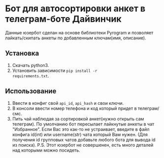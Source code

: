 # Бот для автосортировки анкет в телеграм-боте Дайвинчик
Данные юзербот сделан на основе библиотеки Pyrogram и позволяет лайкать/скипать анкеты по добавленным ключам(имя, описание).
## Установка
1. Скачать python3.
2. Установить зависимости <code>pip install -r requirements.txt</code>.
## Использование
1. Ввести в конфиг свой <code>api_id</code>, <code>api_hash</code> и свои ключи.
2. В консоли ввести номер телефона и код который придет в телеграм/смс.
3. Пить чай наблюдая за сортировкой анкет(нужно открыть сам телеграм).
По умолчанию бот пересылает лайкнутые анкеты в чат "Избранное".
Если Вас это как-то не устраивает, введите в файл конфига id(int) или username(str) чата который Вам нужен. (Для получения id групповых чатов добавьте любого бота для вывода id из поиска).
P.S. Этот юзербот не совершенен, есть много деталей над которыми можно посидеть.
